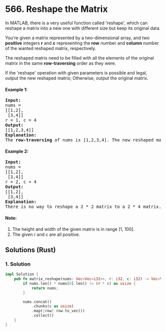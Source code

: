 # 566. Reshape the Matrix
In MATLAB, there is a very useful function called 'reshape', which can reshape a matrix into a new one with different size but keep its original data.

You're given a matrix represented by a two-dimensional array, and two **positive** integers **r** and **c** representing the **row** number and **column** number of the wanted reshaped matrix, respectively.

The reshaped matrix need to be filled with all the elements of the original matrix in the same **row-traversing** order as they were.

If the 'reshape' operation with given parameters is possible and legal, output the new reshaped matrix; Otherwise, output the original matrix.

#### Example 1:
<pre>
<strong>Input:</strong>
nums =
[[1,2],
 [3,4]]
r = 1, c = 4
<strong>Output:</strong>
[[1,2,3,4]]
<strong>Explanation:</strong>
The <strong>row-traversing</strong> of nums is [1,2,3,4]. The new reshaped matrix is a 1 * 4 matrix, fill it row by row by using the previous list.
</pre>

#### Example 2:
<pre>
<strong>Input:</strong>
nums =
[[1,2],
 [3,4]]
r = 2, c = 4
<strong>Output:</strong>
[[1,2],
 [3,4]]
<strong>Explanation:</strong>
There is no way to reshape a 2 * 2 matrix to a 2 * 4 matrix. So output the original matrix.
</pre>

#### Note:
1. The height and width of the given matrix is in range [1, 100].
2. The given r and c are all positive.

## Solutions (Rust)

### 1. Solution
```Rust
impl Solution {
    pub fn matrix_reshape(nums: Vec<Vec<i32>>, r: i32, c: i32) -> Vec<Vec<i32>> {
        if nums.len() * nums[0].len() != (r * c) as usize {
            return nums;
        }

        nums.concat()
            .chunks(c as usize)
            .map(|row| row.to_vec())
            .collect()
    }
}
```

